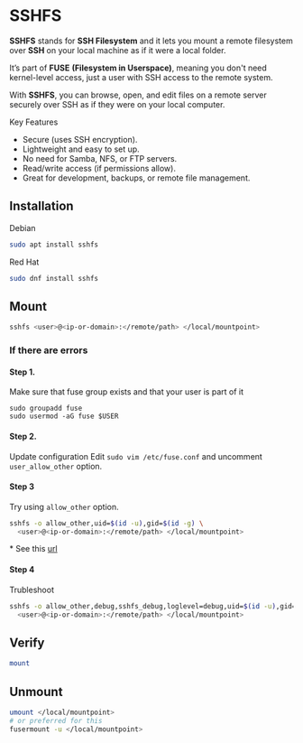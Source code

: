 # SSHFS

**SSHFS** stands for **SSH Filesystem** and it lets you mount a remote filesystem over **SSH** on your local machine as if it were a local folder.

It’s part of **FUSE** **(Filesystem in Userspace)**, meaning you don't need kernel-level access, just a user with SSH access to the remote system.

With **SSHFS**, you can browse, open, and edit files on a remote server securely over SSH as if they were on your local computer.

Key Features

- Secure (uses SSH encryption).
- Lightweight and easy to set up.
- No need for Samba, NFS, or FTP servers.
- Read/write access (if permissions allow).
- Great for development, backups, or remote file management.

## Installation

Debian
```bash
sudo apt install sshfs
```

Red Hat
```bash
sudo dnf install sshfs
```

## Mount
```bash
sshfs <user>@<ip-or-domain>:</remote/path> </local/mountpoint>
```

### If there are errors
#### Step 1.
Make sure that fuse group exists and that your user is part of it
```
sudo groupadd fuse
sudo usermod -aG fuse $USER
```

#### Step 2.
Update configuration
Edit `sudo vim /etc/fuse.conf` and uncomment `user_allow_other` option.

#### Step 3
Try using `allow_other` option.
```bash
sshfs -o allow_other,uid=$(id -u),gid=$(id -g) \
  <user>@<ip-or-domain>:</remote/path> </local/mountpoint>
```

\* See this [url](https://askubuntu.com/questions/123215/sshfs-is-mounting-filesystems-as-another-user)

#### Step 4
Trubleshoot

```bash
sshfs -o allow_other,debug,sshfs_debug,loglevel=debug,uid=$(id -u),gid=$(id -g) \
  <user>@<ip-or-domain>:</remote/path> </local/mountpoint>
```

## Verify 
```bash
mount
```

## Unmount
```bash
umount </local/mountpoint>
# or preferred for this 
fusermount -u </local/mountpoint>
```